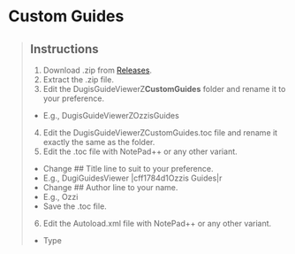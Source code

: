 # Custom Guides

> ## Instructions
> 
> 1. Download .zip from [Releases](https://github.com/Caluril/CustomGuides/releases).
> 2. Extract the .zip file.
> 3. Edit the DugisGuideViewerZ**CustomGuides** folder and rename it to your preference.
> * E.g., DugisGuideViewerZOzzisGuides
> 4. Edit the DugisGuideViewerZCustomGuides.toc file and rename it exactly the same as the folder.
> 5. Edit the .toc file with NotePad++ or any other variant.
> 	* Change ## Title line to suit to your preference.
> 	* E.g., DugiGuidesViewer |cff1784d1Ozzis Guides|r
> 	* Change ## Author line to your name.
> 	* E.g., Ozzi
> 	* Save the .toc file.
> 6. Edit the Autoload.xml file with NotePad++ or any other variant.
> 	* Type <Script file='Achievements\NameOfGuide.lua'/> in their desired locations. it's commented to help organising the guides.
> 	* Save the .xml file.
> 7. Create Guide Categories inside the Guides folder.
> * E.g., Achievements
> 8. Edit NPCs_enUS.lua with NotePad++ or any other variant.
> 	* Using [WowHead](www.wowhead.com) input NPCID's.
> 	* E.g., www.wowhead.com/npc=135775
> 	* Copy the name.
> 	* E.g., Scouting Map
> 	* Input the information in as follows:
> 	[135775] = "Scouting Map",
> 	* Save the file.
> 9. If you use a different locale language other than enUS, you will need to copy the locale language file from DugiGuides\Localization and copy the NPCs_xxXX.lua.
> xxXX will be deDE, esES, frFR, koKO etc.
> 	* Edit the locale language file you copied, remove all the NPCid's and place yours in your chosen locale language.
> 	* E.g., [144946] = "Ivus der Waldlord",
> 	* E.g., These can also be found using de.wowhead.com and using the same NPCid in the same style as enUS.

Please bare with me as I will try to finish the documentation on how to write your own guide. Once I am finished, it will be included in this Getting Started pack.

